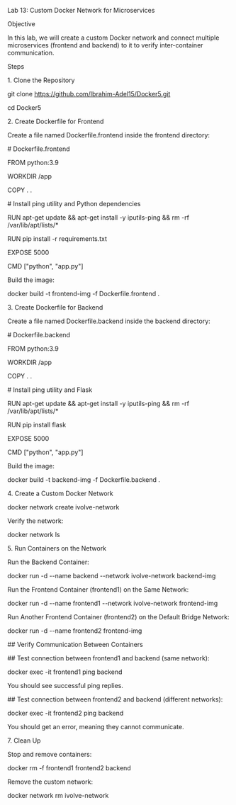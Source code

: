 Lab 13: Custom Docker Network for Microservices

Objective



In this lab, we will create a custom Docker network and connect multiple microservices (frontend and backend) to it to verify inter-container communication.



Steps

1\. Clone the Repository

git clone https://github.com/Ibrahim-Adel15/Docker5.git

cd Docker5



2\. Create Dockerfile for Frontend



Create a file named Dockerfile.frontend inside the frontend directory:



\# Dockerfile.frontend

FROM python:3.9



WORKDIR /app



COPY . .



\# Install ping utility and Python dependencies

RUN apt-get update \&\& apt-get install -y iputils-ping \&\& rm -rf /var/lib/apt/lists/\*

RUN pip install -r requirements.txt



EXPOSE 5000



CMD \["python", "app.py"]





Build the image:



docker build -t frontend-img -f Dockerfile.frontend .



3\. Create Dockerfile for Backend



Create a file named Dockerfile.backend inside the backend directory:



\# Dockerfile.backend

FROM python:3.9



WORKDIR /app



COPY . .



\# Install ping utility and Flask

RUN apt-get update \&\& apt-get install -y iputils-ping \&\& rm -rf /var/lib/apt/lists/\*

RUN pip install flask



EXPOSE 5000



CMD \["python", "app.py"]





Build the image:



docker build -t backend-img -f Dockerfile.backend .



4\. Create a Custom Docker Network

docker network create ivolve-network





Verify the network:



docker network ls



5\. Run Containers on the Network

Run the Backend Container:

docker run -d --name backend --network ivolve-network backend-img



Run the Frontend Container (frontend1) on the Same Network:

docker run -d --name frontend1 --network ivolve-network frontend-img



Run Another Frontend Container (frontend2) on the Default Bridge Network:

docker run -d --name frontend2 frontend-img



\## Verify Communication Between Containers

\## Test connection between frontend1 and backend (same network):

docker exec -it frontend1 ping backend





You should see successful ping replies.



\## Test connection between frontend2 and backend (different networks):

docker exec -it frontend2 ping backend





You should get an error, meaning they cannot communicate.



7\. Clean Up



Stop and remove containers:



docker rm -f frontend1 frontend2 backend





Remove the custom network:



docker network rm ivolve-network

